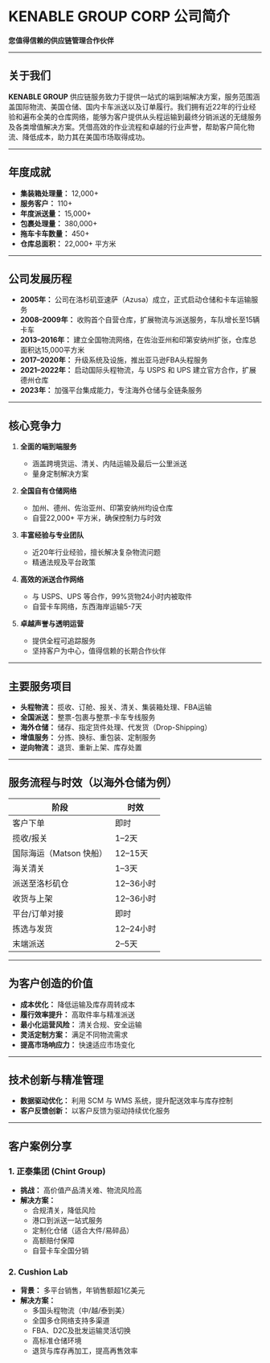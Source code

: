 
# KENABLE GROUP CORP 公司简介  
**您值得信赖的供应链管理合作伙伴**

---

## 关于我们  
**KENABLE GROUP** 供应链服务致力于提供一站式的端到端解决方案，服务范围涵盖国际物流、美国仓储、国内卡车派送以及订单履行。我们拥有近22年的行业经验和遍布全美的仓库网络，能够为客户提供从头程运输到最终分销派送的无缝服务及各类增值解决方案。凭借高效的作业流程和卓越的行业声誉，帮助客户简化物流、降低成本，助力其在美国市场取得成功。

---

## 年度成就
- **集装箱处理量：** 12,000+  
- **服务客户：** 110+  
- **年度派送量：** 15,000+  
- **包裹处理量：** 380,000+  
- **拖车卡车数量：** 450+  
- **仓库总面积：** 22,000+ 平方米  

---

## 公司发展历程
- **2005年：** 公司在洛杉矶亚速萨（Azusa）成立，正式启动仓储和卡车运输服务  
- **2008–2009年：** 收购首个自营仓库，扩展物流与派送服务，车队增长至15辆卡车  
- **2013–2016年：** 建立全国物流网络，在佐治亚州和印第安纳州扩张，仓库总面积达15,000平方米  
- **2017–2020年：** 升级系统及设施，推出亚马逊FBA头程服务  
- **2021–2022年：** 启动国际头程物流，与 USPS 和 UPS 建立官方合作，扩展德州仓库  
- **2023年：** 加强平台集成能力，专注海外仓储与全链条服务  

---

## 核心竞争力
1. **全面的端到端服务**  
   - 涵盖跨境货运、清关、内陆运输及最后一公里派送  
   - 量身定制解决方案  

2. **全国自有仓储网络**  
   - 加州、德州、佐治亚州、印第安纳州均设仓库  
   - 自营22,000+ 平方米，确保控制力与时效  

3. **丰富经验与专业团队**  
   - 近20年行业经验，擅长解决复杂物流问题  
   - 精通法规及平台政策  

4. **高效的派送合作网络**  
   - 与 USPS、UPS 等合作，99%货物24小时内被取件  
   - 自营卡车网络，东西海岸运输5-7天  

5. **卓越声誉与透明运营**  
   - 提供全程可追踪服务  
   - 坚持客户为中心，值得信赖的长期合作伙伴  

---

## 主要服务项目
- **头程物流：** 揽收、订舱、报关、清关、集装箱处理、FBA运输  
- **全国派送：** 整票-包裹与整票-卡车专线服务  
- **海外仓储：** 储存、指定货件处理、代发货（Drop-Shipping）  
- **增值服务：** 分拣、换标、重包装、定制服务  
- **逆向物流：** 退货、重新上架、库存处置  

---

## 服务流程与时效（以海外仓储为例）
| 阶段 | 时效 |
|------|------|
| 客户下单 | 即时 |
| 揽收/报关 | 1–2天 |
| 国际海运（Matson 快船） | 12–15天 |
| 海关清关 | 1–3天 |
| 派送至洛杉矶仓 | 12–36小时 |
| 收货与上架 | 12–36小时 |
| 平台/订单对接 | 即时 |
| 拣选与发货 | 12–24小时 |
| 末端派送 | 2–5天 |

---

## 为客户创造的价值
- **成本优化：** 降低运输及库存周转成本  
- **履行效率提升：** 高取件率与精准派送  
- **最小化运营风险：** 清关合规、安全运输  
- **灵活定制方案：** 满足不同物流需求  
- **提高市场响应力：** 快速适应市场变化  

---

## 技术创新与精准管理
- **数据驱动优化：** 利用 SCM 与 WMS 系统，提升配送效率与库存控制  
- **客户反馈创新：** 以客户反馈为驱动持续优化服务  

---

## 客户案例分享

### 1. 正泰集团 (Chint Group)
- **挑战：** 高价值产品清关难、物流风险高  
- **解决方案：**  
  - 合规清关，降低风险  
  - 港口到派送一站式服务  
  - 定制化仓储（适合大件/易碎品）  
  - 高额赔付保障  
  - 自营卡车全国分销  

### 2. Cushion Lab
- **背景：** 多平台销售，年销售额超1亿美元  
- **解决方案：**  
  - 多国头程物流（中/越/泰到美）  
  - 全国多仓网络支持多渠道  
  - FBA、D2C及批发运输灵活切换  
  - 高标准仓储环境  
  - 退货与库存再加工，提高再售效率  
